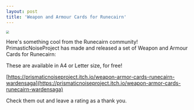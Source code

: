 ```yaml
---
layout: post
title: 'Weapon and Armour Cards for Runecairn'
---
```


<img src="https://img.itch.zone/aW1hZ2UvMzQzNjkwNC8yMDUwNTExNy5qcGc=/794x1000/2wvu2a.jpg" style="zoom: 50%;" />

Here's something cool from the Runecairn community! PrimasticNoiseProject has made and released a set of Weapon and Armour Cards for Runecairn:

These are available in A4 or Letter size, for free!

[https://prismaticnoiseproject.itch.io/weapon-armor-cards-runecairn-wardensaga](https://prismaticnoiseproject.itch.io/weapon-armor-cards-runecairn-wardensaga)

Check them out and leave a rating as a thank you.

